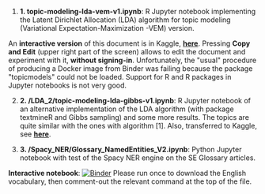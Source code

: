 1. **1. topic-modeling-lda-vem-v1.ipynb**: R Jupyter notebook implementing the Latent Dirichlet Allocation (LDA) algorithm for topic modeling (Variational Expectation-Maximization -VEM) version. 

An **interactive version** of this document is in Kaggle, **[here](https://www.kaggle.com/spiliopoulos/topic-modeling-lda-vem-v1)**. Pressing **Copy and Edit** (upper right part of the screen) allows to edit the document and experiment with it, **without signing-in**. Unfortunately, the "usual" procedure of producing a Docker image from Binder was failing because the package "topicmodels" could not be loaded. Support for R and R packages in Jupyter notebooks is not very good. 

2. **2. /LDA_2/topic-modeling-lda-gibbs-v1.ipynb**: R Jupyter notebook of an alternative implementation of the LDA algorithm (with package textmineR and Gibbs sampling) and some more results. The topics are quite similar with the ones with algorithm [1]. Also, transferred to Kaggle, see **[here](https://www.kaggle.com/spiliopoulos/topic-modeling-lda-gibbs-v1)**.

3. **3. /Spacy_NER/Glossary_NamedEntities_V2.ipynb**: Python Jupyter notebook with test of the Spacy NER engine on the SE Glossary articles.

**Interactive notebook**:
[![Binder](https://mybinder.org/badge_logo.svg)](https://mybinder.org/v2/gh/KSpiliop/Spacy_NER/main?filepath=Glossary_NamedEntities_V2.ipynb)
Please run once to download the English vocabulary, then comment-out the relevant command at the top of the file.


